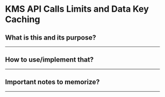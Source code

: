 # KMS API Calls Limits and Data Key Caching

## What is this and its purpose?

---

## How to use/implement that?

---

## Important notes to memorize?

---
